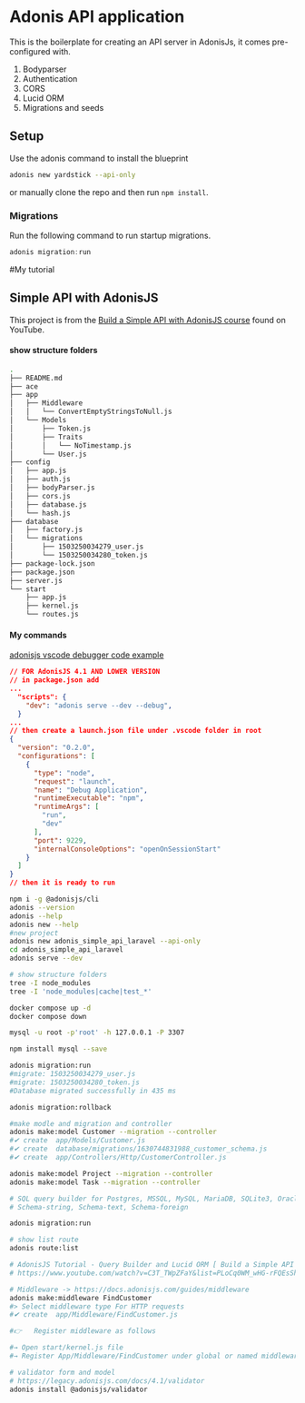 # Adonis API application

This is the boilerplate for creating an API server in AdonisJs, it comes pre-configured with.

1. Bodyparser
2. Authentication
3. CORS
4. Lucid ORM
5. Migrations and seeds

## Setup

Use the adonis command to install the blueprint

```bash
adonis new yardstick --api-only
```

or manually clone the repo and then run `npm install`.


### Migrations

Run the following command to run startup migrations.

```js
adonis migration:run
```
#My tutorial
## Simple API with AdonisJS
This project is from the [Build a Simple API with AdonisJS course](https://www.youtube.com/watch?v=5wzcRtrRVd4&list=PLoCq0WM_wHG-rFQEsShMQkgGcTO1Hmnvx) found on YouTube.

#### show structure folders
```bash
.
├── README.md
├── ace
├── app
│   ├── Middleware
│   │   └── ConvertEmptyStringsToNull.js
│   └── Models
│       ├── Token.js
│       ├── Traits
│       │   └── NoTimestamp.js
│       └── User.js
├── config
│   ├── app.js
│   ├── auth.js
│   ├── bodyParser.js
│   ├── cors.js
│   ├── database.js
│   └── hash.js
├── database
│   ├── factory.js
│   └── migrations
│       ├── 1503250034279_user.js
│       └── 1503250034280_token.js
├── package-lock.json
├── package.json
├── server.js
└── start
    ├── app.js
    ├── kernel.js
    └── routes.js
```
#### My commands
[adonisjs vscode debugger code example](https://newbedev.com/javascript-adonisjs-vscode-debugger-code-example)
```json
// FOR AdonisJS 4.1 AND LOWER VERSION
// in package.json add
...
  "scripts": {
    "dev": "adonis serve --dev --debug",
  }
...
// then create a launch.json file under .vscode folder in root
{
  "version": "0.2.0",
  "configurations": [
    {
      "type": "node",
      "request": "launch",
      "name": "Debug Application",
      "runtimeExecutable": "npm",
      "runtimeArgs": [
        "run",
        "dev"
      ],
      "port": 9229,
      "internalConsoleOptions": "openOnSessionStart"
    }
  ]
}
// then it is ready to run
```

```bash
npm i -g @adonisjs/cli
adonis --version
adonis --help
adonis new --help
#new project
adonis new adonis_simple_api_laravel --api-only
cd adonis_simple_api_laravel
adonis serve --dev

# show structure folders
tree -I node_modules
tree -I 'node_modules|cache|test_*'

docker compose up -d
docker compose down

mysql -u root -p'root' -h 127.0.0.1 -P 3307

npm install mysql --save

adonis migration:run
#migrate: 1503250034279_user.js
#migrate: 1503250034280_token.js
#Database migrated successfully in 435 ms

adonis migration:rollback

#make modle and migration and controller
adonis make:model Customer --migration --controller
#✔ create  app/Models/Customer.js
#✔ create  database/migrations/1630744831988_customer_schema.js
#✔ create  app/Controllers/Http/CustomerController.js

adonis make:model Project --migration --controller
adonis make:model Task --migration --controller

# SQL query builder for Postgres, MSSQL, MySQL, MariaDB, SQLite3, Oracle, and Amazon Redshift -> https://knexjs.org/
# Schema-string, Schema-text, Schema-foreign

adonis migration:run

# show list route
adonis route:list

# AdonisJS Tutorial - Query Builder and Lucid ORM [ Build a Simple API - Part 6 ]
# https://www.youtube.com/watch?v=C3T_TWpZFaY&list=PLoCq0WM_wHG-rFQEsShMQkgGcTO1Hmnvx&index=6

# Middleware -> https://docs.adonisjs.com/guides/middleware
adonis make:middleware FindCustomer
#> Select middleware type For HTTP requests
#✔ create  app/Middleware/FindCustomer.js

#👉   Register middleware as follows

#→ Open start/kernel.js file
#→ Register App/Middleware/FindCustomer under global or named middleware

# validator form and model
# https://legacy.adonisjs.com/docs/4.1/validator
adonis install @adonisjs/validator
```
